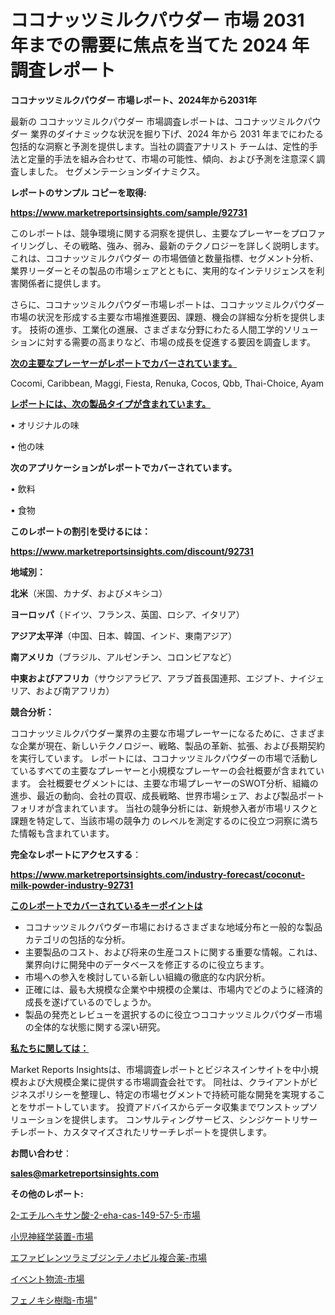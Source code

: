 # ココナッツミルクパウダー 市場 2031 年までの需要に焦点を当てた 2024 年調査レポート

<strong>ココナッツミルクパウダー 市場レポート、2024年から2031年</strong>

最新の ココナッツミルクパウダー 市場調査レポートは、ココナッツミルクパウダー 業界のダイナミックな状況を掘り下げ、2024 年から 2031 年までにわたる包括的な洞察と予測を提供します。当社の調査アナリスト チームは、定性的手法と定量的手法を組み合わせて、市場の可能性、傾向、および予測を注意深く調査しました。 セグメンテーションダイナミクス。



<strong>レポートのサンプル コピーを取得:</strong> <a href=https://www.marketreportsinsights.com/sample/92731>

<strong><u>https://www.marketreportsinsights.com/sample/92731</u></strong></a>

このレポートは、競争環境に関する洞察を提供し、主要なプレーヤーをプロファイリングし、その戦略、強み、弱み、最新のテクノロジーを詳しく説明します。 これは、ココナッツミルクパウダー の市場価値と数量指標、セグメント分析、業界リーダーとその製品の市場シェアとともに、実用的なインテリジェンスを利害関係者に提供します。

さらに、ココナッツミルクパウダー市場レポートは、ココナッツミルクパウダー市場の状況を形成する主要な市場推進要因、課題、機会の詳細な分析を提供します。 技術の進歩、工業化の進展、さまざまな分野にわたる人間工学的ソリューションに対する需要の高まりなど、市場の成長を促進する要因を調査します。



<strong><u>次の主要なプレーヤーがレポートでカバーされています。</u></strong>

Cocomi, Caribbean, Maggi, Fiesta, Renuka, Cocos, Qbb, Thai-Choice, Ayam



<strong><u><b>レポートには、次の製品タイプが含まれています。</b></u></strong>

• オリジナルの味

• 他の味



<strong><b>次のアプリケーションがレポートでカバーされています。</b></strong>

• 飲料

• 食物



<strong><b>このレポートの割引を受けるには：</b></strong><a href=https://www.marketreportsinsights.com/discount/92731>

<strong><u>https://www.marketreportsinsights.com/discount/92731</u></strong></a>



<strong>地域別：</strong>



<strong>北米</strong>（米国、カナダ、およびメキシコ）



<strong>ヨーロッパ</strong>（ドイツ、フランス、英国、ロシア、イタリア）



<strong>アジア太平洋</strong>（中国、日本、韓国、インド、東南アジア）



<strong>南アメリカ</strong>（ブラジル、アルゼンチン、コロンビアなど）



<strong>中東およびアフリカ</strong>（サウジアラビア、アラブ首長国連邦、エジプト、ナイジェリア、および南アフリカ）



<strong>競合分析：</strong>

ココナッツミルクパウダー業界の主要な市場プレーヤーになるために、さまざまな企業が現在、新しいテクノロジー、戦略、製品の革新、拡張、および長期契約を実行しています。 レポートには、ココナッツミルクパウダーの市場で活動しているすべての主要なプレーヤーと小規模なプレーヤーの会社概要が含まれています。 会社概要セグメントには、主要な市場プレーヤーのSWOT分析、組織の進歩、最近の動向、会社の買収、成長戦略、世界市場シェア、および製品ポートフォリオが含まれています。 当社の競争分析には、新規参入者が市場リスクと課題を特定して、当該市場の競争力 のレベルを測定するのに役立つ洞察に満ちた情報も含まれています。



<strong>完全なレポートにアクセスする</strong>：

<a href=https://www.marketreportsinsights.com/industry-forecast/coconut-milk-powder-industry-92731>

<strong><u>https://www.marketreportsinsights.com/industry-forecast/coconut-milk-powder-industry-92731</u></strong></a>



<strong><u><b>このレポートでカバーされているキーポイントは</b></u></strong>
<ul>
  <li>ココナッツミルクパウダー市場におけるさまざまな地域分布と一般的な製品カテゴリの包括的な分析。</li>
  <li>主要製品のコスト、および将来の生産コストに関する重要な情報。これは、業界向けに開発中のデータベースを修正するのに役立ちます。</li>
  <li>市場への参入を検討している新しい組織の徹底的な内訳分析。</li>
  <li>正確には、最も大規模な企業や中規模の企業は、市場内でどのように経済的成長を遂げているのでしょうか。</li>
  <li>製品の発売とレビューを選択するのに役立つココナッツミルクパウダー市場の全体的な状態に関する深い研究。</li>
</ul>


<strong><u><b>私たちに関しては：</b></u></strong>

Market Reports Insightsは、市場調査レポートとビジネスインサイトを中小規模および大規模企業に提供する市場調査会社です。 同社は、クライアントがビジネスポリシーを整理し、特定の市場セグメントで持続可能な開発を実現することをサポートしています。 投資アドバイスからデータ収集までワンストップソリューションを提供します。 コンサルティングサービス、シンジケートリサーチレポート、カスタマイズされたリサーチレポートを提供します。



<strong><b>お問い合わせ</b></strong>：

<a href=mailto:sales@marketreportsinsights.com>

<strong><u>sales@marketreportsinsights.com</u></strong></a>



<strong>その他のレポート:</strong>

<a href=https://www.linkedin.com/pulse/2-エチルヘキサン酸-2-eha-cas-149-57-5-市場-2023-5drff/>2-エチルヘキサン酸-2-eha-cas-149-57-5-市場</a>

<a href=https://www.linkedin.com/pulse/小児神経学装置-市場-2023-swot-分析と成長率-2030-pr-news-hub-dipbf/>小児神経学装置-市場</a>

<a href=https://www.linkedin.com/pulse/エファビレンツラミブジンテノホビル複合薬-市場-2023-総利益と主要ベンダー-vv0gf/>エファビレンツラミブジンテノホビル複合薬-市場</a>

<a href=https://www.linkedin.com/pulse/イベント物流-市場-2023-競争分析と事業成長-2030-analytics-achievers-24-analysis-lurrf/>イベント物流-市場</a>

<a href=https://www.linkedin.com/pulse/フェノキシ樹脂-市場-2023-競争分析と事業成長-2030-analytics-achievers-24-analysis-brlef/>フェノキシ樹脂-市場</a>"
